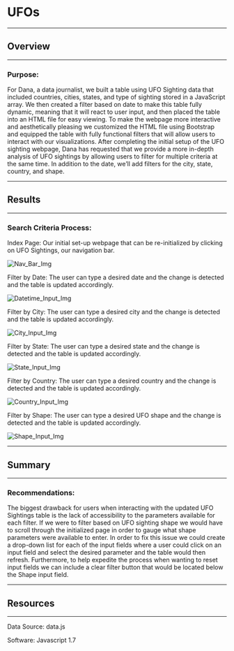 # UFOs
---
## Overview
---
### Purpose:

  For Dana, a data journalist, we built a table using UFO Sighting data that included countries, cities, states, and type of sighting stored in a JavaScript array. We then created a filter based on date to make this table fully dynamic, meaning that it will react to user input, and then placed the table into an HTML file for easy viewing. To make the webpage more interactive and aesthetically pleasing we customized the HTML file using Bootstrap and equipped the table with fully functional filters that will allow users to interact with our visualizations. After completing the initial setup of the UFO sighting webpage, Dana has requested that we provide a more in-depth analysis of UFO sightings by allowing users to filter for multiple criteria at the same time. In addition to the date, we’ll add filters for the city, state, country, and shape.

---
## Results
---
### Search Criteria Process:

Index Page:
Our initial set-up webpage that can be re-initialized by clicking on UFO Sightings, our navigation bar.

![Nav_Bar_Img](https://user-images.githubusercontent.com/99817571/166715689-89ff1ec9-fd57-429f-aa13-a8735af4364f.png)

Filter by Date:
The user can type a desired date and the change is detected and the table is updated accordingly.

![Datetime_Input_Img](https://user-images.githubusercontent.com/99817571/166716511-1f7510ba-b90e-416e-a593-9431f68a5e92.png)

Filter by City:
The user can type a desired city and the change is detected and the table is updated accordingly.

![City_Input_Img](https://user-images.githubusercontent.com/99817571/166716681-d9f9fd39-b9e0-4a17-ac72-f6f892cdbb7a.png)

Filter by State:
The user can type a desired state and the change is detected and the table is updated accordingly.

![State_Input_Img](https://user-images.githubusercontent.com/99817571/166716854-c247399b-9dae-4193-b148-412a0d84ee41.png)

Filter by Country:
The user can type a desired country and the change is detected and the table is updated accordingly.

![Country_Input_Img](https://user-images.githubusercontent.com/99817571/166716965-e9505538-c53d-4632-9bfd-1190144af3df.png)

Filter by Shape:
The user can type a desired UFO shape and the change is detected and the table is updated accordingly.

![Shape_Input_Img](https://user-images.githubusercontent.com/99817571/166717076-403da55c-c3d6-4ed6-987e-10f42dcf6105.png)

---
## Summary
---
### Recommendations:

  The biggest drawback for users when interacting with the updated UFO Sightings table is the lack of accessibility to the parameters available for each filter. If we were to filter based on UFO sighting shape we would have to scroll through the initialized page in order to gauge what shape parameters were available to enter. In order to fix this issue we could create a drop-down list for each of the input fields where a user could click on an input field and select the desired parameter and the table would then refresh. Furthermore, to help expedite the process when wanting to reset input fields we can include a clear filter button that would be located below the Shape input field.

---
## Resources
---
Data Source: data.js

Software: Javascript 1.7
